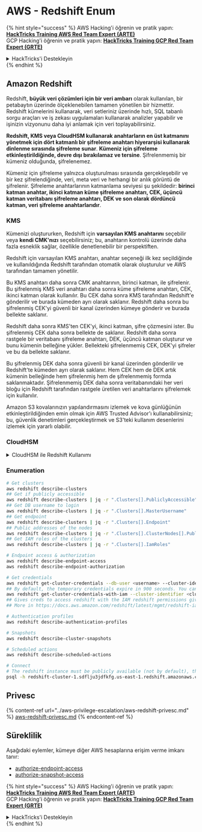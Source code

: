 # AWS - Redshift Enum

{% hint style="success" %}
AWS Hacking'i öğrenin ve pratik yapın:<img src="../../../.gitbook/assets/image (1).png" alt="" data-size="line">[**HackTricks Training AWS Red Team Expert (ARTE)**](https://training.hacktricks.xyz/courses/arte)<img src="../../../.gitbook/assets/image (1).png" alt="" data-size="line">\
GCP Hacking'i öğrenin ve pratik yapın: <img src="../../../.gitbook/assets/image (2).png" alt="" data-size="line">[**HackTricks Training GCP Red Team Expert (GRTE)**<img src="../../../.gitbook/assets/image (2).png" alt="" data-size="line">](https://training.hacktricks.xyz/courses/grte)

<details>

<summary>HackTricks'i Destekleyin</summary>

* [**abonelik planlarını**](https://github.com/sponsors/carlospolop) kontrol edin!
* **💬 [**Discord grubuna**](https://discord.gg/hRep4RUj7f) veya [**telegram grubuna**](https://t.me/peass) katılın ya da **Twitter'da** 🐦 [**@hacktricks\_live**](https://twitter.com/hacktricks\_live)**'i takip edin.**
* **Hacking ipuçlarını paylaşmak için** [**HackTricks**](https://github.com/carlospolop/hacktricks) ve [**HackTricks Cloud**](https://github.com/carlospolop/hacktricks-cloud) github reposuna PR gönderin.

</details>
{% endhint %}

## Amazon Redshift

Redshift, **büyük veri çözümleri için bir veri ambarı** olarak kullanılan, bir petabaytın üzerinde ölçeklenebilen tamamen yönetilen bir hizmettir. Redshift kümelerini kullanarak, veri setleriniz üzerinde hızlı, SQL tabanlı sorgu araçları ve iş zekası uygulamaları kullanarak analizler yapabilir ve işinizin vizyonunu daha iyi anlamak için veri toplayabilirsiniz.

**Redshift, KMS veya CloudHSM kullanarak anahtarların en üst katmanını yönetmek için dört katmanlı bir şifreleme anahtarı hiyerarşisi kullanarak dinlenme sırasında şifreleme sunar**. **Kümeniz için şifreleme etkinleştirildiğinde, devre dışı bırakılamaz ve tersine**. Şifrelenmemiş bir kümeniz olduğunda, şifrelenemez.

Kümeniz için şifreleme yalnızca oluşturulması sırasında gerçekleşebilir ve bir kez şifrelendiğinde, veri, meta veri ve herhangi bir anlık görüntü de şifrelenir. Şifreleme anahtarlarının katmanlama seviyesi şu şekildedir: **birinci katman anahtar, ikinci katman küme şifreleme anahtarı, CEK, üçüncü katman veritabanı şifreleme anahtarı, DEK ve son olarak dördüncü katman, veri şifreleme anahtarlarıdır**.

### KMS

Kümenizi oluştururken, Redshift için **varsayılan KMS anahtarını** seçebilir veya **kendi CMK'nızı** seçebilirsiniz; bu, anahtarın kontrolü üzerinde daha fazla esneklik sağlar, özellikle denetlenebilir bir perspektiften.

Redshift için varsayılan KMS anahtarı, anahtar seçeneği ilk kez seçildiğinde ve kullanıldığında Redshift tarafından otomatik olarak oluşturulur ve AWS tarafından tamamen yönetilir.

Bu KMS anahtarı daha sonra CMK anahtarının, birinci katman, ile şifrelenir. Bu şifrelenmiş KMS veri anahtarı daha sonra küme şifreleme anahtarı, CEK, ikinci katman olarak kullanılır. Bu CEK daha sonra KMS tarafından Redshift'e gönderilir ve burada kümeden ayrı olarak saklanır. Redshift daha sonra bu şifrelenmiş CEK'yi güvenli bir kanal üzerinden kümeye gönderir ve burada bellekte saklanır.

Redshift daha sonra KMS'ten CEK'yi, ikinci katman, şifre çözmesini ister. Bu şifrelenmiş CEK daha sonra bellekte de saklanır. Redshift daha sonra rastgele bir veritabanı şifreleme anahtarı, DEK, üçüncü katman oluşturur ve bunu kümenin belleğine yükler. Bellekteki şifrelenmemiş CEK, DEK'yi şifreler ve bu da bellekte saklanır.

Bu şifrelenmiş DEK daha sonra güvenli bir kanal üzerinden gönderilir ve Redshift'te kümeden ayrı olarak saklanır. Hem CEK hem de DEK artık kümenin belleğinde hem şifrelenmiş hem de şifrelenmemiş formda saklanmaktadır. Şifrelenmemiş DEK daha sonra veritabanındaki her veri bloğu için Redshift tarafından rastgele üretilen veri anahtarlarını şifrelemek için kullanılır.

Amazon S3 kovalarınızın yapılandırmasını izlemek ve kova günlüğünün etkinleştirildiğinden emin olmak için AWS Trusted Advisor'ı kullanabilirsiniz; bu, güvenlik denetimleri gerçekleştirmek ve S3'teki kullanım desenlerini izlemek için yararlı olabilir.

### CloudHSM

<details>

<summary>CloudHSM ile Redshift Kullanımı</summary>

CloudHSM ile şifreleme gerçekleştirmek için öncelikle HSM istemciniz ile Redshift arasında güvenilir bir bağlantı kurmalısınız ve bu sırada istemci ve sunucu sertifikalarını kullanmalısınız.

Bu bağlantı, HSM istemciniz ile Redshift kümeleriniz arasında şifreleme anahtarlarının gönderilmesine olanak tanıyan güvenli iletişim sağlamak için gereklidir. Rastgele üretilen bir özel ve genel anahtar çifti kullanarak, Redshift bir genel istemci sertifikası oluşturur; bu sertifika şifrelenir ve Redshift tarafından saklanır. Bu, indirilip HSM istemcinize kaydedilmeli ve doğru HSM bölümüne atanmalıdır.

Daha sonra Redshift'i HSM istemcinizin aşağıdaki bilgileri ile yapılandırmalısınız: HSM IP adresi, HSM bölüm adı, HSM bölüm şifresi ve CloudHSM tarafından iç anahtar kullanılarak şifrelenmiş genel HSM sunucu sertifikası. Bu bilgiler sağlandığında, Redshift bağlantı kurabileceğini ve geliştirme bölümüne erişebileceğini onaylayacak ve doğrulayacaktır.

Eğer iç güvenlik politikalarınız veya yönetişim kontrolleriniz anahtar döngüsü uygulamanız gerektiğini belirtiyorsa, bu Redshift ile mümkündür ve şifrelenmiş kümeler için şifreleme anahtarlarını döndürmenizi sağlar; ancak, anahtar döngüsü sürecinde, kümenin çok kısa bir süreliğine kullanılamaz hale geleceğini bilmelisiniz, bu nedenle anahtarları yalnızca gerektiğinde veya tehlikeye girmiş olabileceğini düşündüğünüzde döndürmek en iyisidir.

Döngü sırasında, Redshift kümeniz için CEK'yi ve o kümenin yedekleri için CEK'yi döndürecektir. Küme için bir DEK döndürecektir, ancak DEK kullanılarak şifrelenmiş S3'te saklanan anlık görüntüler için bir DEK döndürmek mümkün değildir. Süreç tamamlanana kadar küme 'anahtar döndürme' durumuna alınacak ve durum 'kullanılabilir' olarak geri dönecektir.

</details>

### Enumeration
```bash
# Get clusters
aws redshift describe-clusters
## Get if publicly accessible
aws redshift describe-clusters | jq -r ".Clusters[].PubliclyAccessible"
## Get DB username to login
aws redshift describe-clusters | jq -r ".Clusters[].MasterUsername"
## Get endpoint
aws redshift describe-clusters | jq -r ".Clusters[].Endpoint"
## Public addresses of the nodes
aws redshift describe-clusters | jq -r ".Clusters[].ClusterNodes[].PublicIPAddress"
## Get IAM roles of the clusters
aws redshift describe-clusters | jq -r ".Clusters[].IamRoles"

# Endpoint access & authorization
aws redshift describe-endpoint-access
aws redshift describe-endpoint-authorization

# Get credentials
aws redshift get-cluster-credentials --db-user <username> --cluster-identifier <cluster-id>
## By default, the temporary credentials expire in 900 seconds. You can optionally specify a duration between 900 seconds (15 minutes) and 3600 seconds (60 minutes).
aws redshift get-cluster-credentials-with-iam --cluster-identifier <cluster-id>
## Gives creds to access redshift with the IAM redshift permissions given to the current AWS account
## More in https://docs.aws.amazon.com/redshift/latest/mgmt/redshift-iam-access-control-identity-based.html

# Authentication profiles
aws redshift describe-authentication-profiles

# Snapshots
aws redshift describe-cluster-snapshots

# Scheduled actions
aws redshift describe-scheduled-actions

# Connect
# The redshift instance must be publicly available (not by default), the sg need to allow inbounds connections to the port and you need creds
psql -h redshift-cluster-1.sdflju3jdfkfg.us-east-1.redshift.amazonaws.com -U admin -d dev -p 5439
```
## Privesc

{% content-ref url="../aws-privilege-escalation/aws-redshift-privesc.md" %}
[aws-redshift-privesc.md](../aws-privilege-escalation/aws-redshift-privesc.md)
{% endcontent-ref %}

## Süreklilik

Aşağıdaki eylemler, kümeye diğer AWS hesaplarına erişim verme imkanı tanır:

* [authorize-endpoint-access](https://docs.aws.amazon.com/cli/latest/reference/redshift/authorize-endpoint-access.html)
* [authorize-snapshot-access](https://docs.aws.amazon.com/cli/latest/reference/redshift/authorize-snapshot-access.html)

{% hint style="success" %}
AWS Hacking'i öğrenin ve pratik yapın:<img src="../../../.gitbook/assets/image (1).png" alt="" data-size="line">[**HackTricks Training AWS Red Team Expert (ARTE)**](https://training.hacktricks.xyz/courses/arte)<img src="../../../.gitbook/assets/image (1).png" alt="" data-size="line">\
GCP Hacking'i öğrenin ve pratik yapın: <img src="../../../.gitbook/assets/image (2).png" alt="" data-size="line">[**HackTricks Training GCP Red Team Expert (GRTE)**<img src="../../../.gitbook/assets/image (2).png" alt="" data-size="line">](https://training.hacktricks.xyz/courses/grte)

<details>

<summary>HackTricks'i Destekleyin</summary>

* [**abonelik planlarını**](https://github.com/sponsors/carlospolop) kontrol edin!
* **💬 [**Discord grubuna**](https://discord.gg/hRep4RUj7f) veya [**telegram grubuna**](https://t.me/peass) katılın ya da **Twitter**'da **bizi takip edin** 🐦 [**@hacktricks\_live**](https://twitter.com/hacktricks\_live)**.**
* **Hacking ipuçlarını paylaşmak için** [**HackTricks**](https://github.com/carlospolop/hacktricks) ve [**HackTricks Cloud**](https://github.com/carlospolop/hacktricks-cloud) github reposuna PR gönderin.

</details>
{% endhint %}
